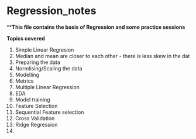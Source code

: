 # Regression_notes

****This file contains the basis of Regression and some practice sessions**

**Topics covered**
1. Simple Linear Regresion
2. Median and mean are closer to each other - there is less skew in the dat
3. Preparing the data
4. Normlising/Scaling the data
5. Modelling
6. Metrics
7. Multiple Linear Regression
8. EDA
9. Model training
10. Feature Selection
11. Sequential Feature selection
12. Cross Validation
13. Ridge Regression
14.  
